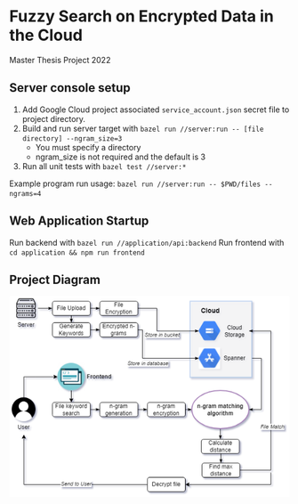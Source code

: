 # Fuzzy Search on Encrypted Data in the Cloud
Master Thesis Project 2022

## Server console setup
1. Add Google Cloud project associated `service_account.json` secret file to project directory.
2. Build and run server target with `bazel run //server:run -- [file directory] --ngram_size=3`
    - You must specify a directory
    - ngram_size is not required and the default is 3
3. Run all unit tests with `bazel test //server:*`

Example program run usage:
`bazel run //server:run -- $PWD/files --ngrams=4`

## Web Application Startup
Run backend with `bazel run //application/api:backend`
Run frontend with `cd application && npm run frontend`

## Project Diagram
![](diagram_v2.png)